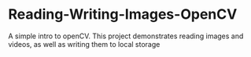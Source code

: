 # Reading-Writing-Images-OpenCV
A simple intro to openCV. This project demonstrates reading images and videos, as well as writing them to local storage
